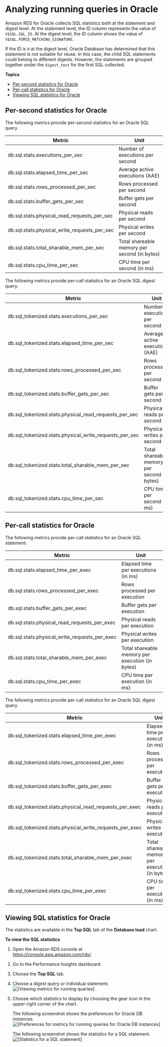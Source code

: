 # Analyzing running queries in Oracle<a name="USER_PerfInsights.UsingDashboard.AnalyzeDBLoad.AdditionalMetrics.Oracle"></a>

Amazon RDS for Oracle collects SQL statistics both at the statement and digest level\. At the statement level, the ID column represents the value of `V$SQL.SQL_ID`\. At the digest level, the ID column shows the value of `V$SQL.FORCE_MATCHING_SIGNATURE`\. 

If the ID is `0` at the digest level, Oracle Database has determined that this statement is not suitable for reuse\. In this case, the child SQL statements could belong to different digests\. However, the statements are grouped together under the `digest_text` for the first SQL collected\.

**Topics**
+ [Per\-second statistics for Oracle](#USER_PerfInsights.UsingDashboard.AnalyzeDBLoad.AdditionalMetrics.Oracle.per-second)
+ [Per\-call statistics for Oracle](#USER_PerfInsights.UsingDashboard.AnalyzeDBLoad.AdditionalMetrics.Oracle.per-call)
+ [Viewing SQL statistics for Oracle](#USER_PerfInsights.UsingDashboard.AnalyzeDBLoad.AdditionalMetrics.AnalyzingSQLLevel)

## Per\-second statistics for Oracle<a name="USER_PerfInsights.UsingDashboard.AnalyzeDBLoad.AdditionalMetrics.Oracle.per-second"></a>

The following metrics provide per\-second statistics for an Oracle SQL query\.


| Metric | Unit | 
| --- | --- | 
| db\.sql\.stats\.executions\_per\_sec | Number of executions per second | 
| db\.sql\.stats\.elapsed\_time\_per\_sec | Average active executions \(AAE\) | 
| db\.sql\.stats\.rows\_processed\_per\_sec | Rows processed per second | 
| db\.sql\.stats\.buffer\_gets\_per\_sec | Buffer gets per second | 
| db\.sql\.stats\.physical\_read\_requests\_per\_sec | Physical reads per second | 
| db\.sql\.stats\.physical\_write\_requests\_per\_sec | Physical writes per second | 
| db\.sql\.stats\.total\_sharable\_mem\_per\_sec | Total shareable memory per second \(in bytes\)  | 
| db\.sql\.stats\.cpu\_time\_per\_sec | CPU time per second \(in ms\) | 

The following metrics provide per\-call statistics for an Oracle SQL digest query\.


| Metric | Unit | 
| --- | --- | 
| db\.sql\_tokenized\.stats\.executions\_per\_sec | Number of executions per second | 
| db\.sql\_tokenized\.stats\.elapsed\_time\_per\_sec | Average active executions \(AAE\) | 
| db\.sql\_tokenized\.stats\.rows\_processed\_per\_sec | Rows processed per second | 
| db\.sql\_tokenized\.stats\.buffer\_gets\_per\_sec | Buffer gets per second | 
| db\.sql\_tokenized\.stats\.physical\_read\_requests\_per\_sec | Physical reads per second | 
| db\.sql\_tokenized\.stats\.physical\_write\_requests\_per\_sec | Physical writes per second | 
| db\.sql\_tokenized\.stats\.total\_sharable\_mem\_per\_sec | Total shareable memory per second \(in bytes\)  | 
| db\.sql\_tokenized\.stats\.cpu\_time\_per\_sec | CPU time per second \(in ms\) | 

## Per\-call statistics for Oracle<a name="USER_PerfInsights.UsingDashboard.AnalyzeDBLoad.AdditionalMetrics.Oracle.per-call"></a>

The following metrics provide per\-call statistics for an Oracle SQL statement\.


| Metric | Unit | 
| --- | --- | 
| db\.sql\.stats\.elapsed\_time\_per\_exec | Elapsed time per executions \(in ms\)  | 
| db\.sql\.stats\.rows\_processed\_per\_exec | Rows processed per execution | 
| db\.sql\.stats\.buffer\_gets\_per\_exec | Buffer gets per execution | 
| db\.sql\.stats\.physical\_read\_requests\_per\_exec | Physical reads per execution | 
| db\.sql\.stats\.physical\_write\_requests\_per\_exec | Physical writes per execution | 
| db\.sql\.stats\.total\_sharable\_mem\_per\_exec | Total shareable memory per execution \(in bytes\) | 
| db\.sql\.stats\.cpu\_time\_per\_exec | CPU time per execution \(in ms\) | 

The following metrics provide per\-call statistics for an Oracle SQL digest query\.


| Metric | Unit | 
| --- | --- | 
| db\.sql\_tokenized\.stats\.elapsed\_time\_per\_exec | Elapsed time per executions \(in ms\)  | 
| db\.sql\_tokenized\.stats\.rows\_processed\_per\_exec | Rows processed per execution | 
| db\.sql\_tokenized\.stats\.buffer\_gets\_per\_exec | Buffer gets per execution | 
| db\.sql\_tokenized\.stats\.physical\_read\_requests\_per\_exec | Physical reads per execution | 
| db\.sql\_tokenized\.stats\.physical\_write\_requests\_per\_exec | Physical writes per execution | 
| db\.sql\_tokenized\.stats\.total\_sharable\_mem\_per\_exec | Total shareable memory per execution \(in bytes\) | 
| db\.sql\_tokenized\.stats\.cpu\_time\_per\_exec | CPU time per execution \(in ms\) | 

## Viewing SQL statistics for Oracle<a name="USER_PerfInsights.UsingDashboard.AnalyzeDBLoad.AdditionalMetrics.AnalyzingSQLLevel"></a>

The statistics are available in the **Top SQL** tab of the **Database load** chart\.

**To view the SQL statistics**

1. Open the Amazon RDS console at [https://console\.aws\.amazon\.com/rds/](https://console.aws.amazon.com/rds/)\.

1. Go to the Performance Insights dashboard\.

1. Choose the **Top SQL** tab\.

1. Choose a digest query or individual statement\.  
![\[Viewing metrics for running queries\]](http://docs.aws.amazon.com/AmazonRDS/latest/UserGuide/images/perf_insights_per_sql_sql.png)

1. Choose which statistics to display by choosing the gear icon in the upper\-right corner of the chart\.

   The following screenshot shows the preferences for Oracle DB instances\.  
![\[Preferences for metrics for running queries for Oracle DB instances\]](http://docs.aws.amazon.com/AmazonRDS/latest/UserGuide/images/perf_insights_per_sql_pref_oracle.png)

   The following screenshot shows the statistics for a SQL statement\.  
![\[Statistics for a SQL statement\]](http://docs.aws.amazon.com/AmazonRDS/latest/UserGuide/images/perf_insights_per_sql_stats_oracle.png)